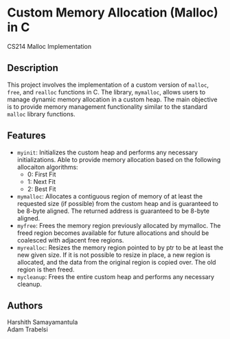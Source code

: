 # Custom Memory Allocation (Malloc) in C
CS214 Malloc Implementation

## Description
This project involves the implementation of a custom version of `malloc`, `free`, and `realloc` functions in C. The library, `mymalloc`, allows users to manage dynamic memory allocation in a custom heap. The main objective is to provide memory management functionality similar to the standard `malloc` library functions.

## Features
- `myinit`: Initializes the custom heap and performs any necessary initializations. Able to provide memory allocation based on the following allocaiton algorithms:
    - 0: First Fit
    - 1: Next Fit
    - 2: Best Fit
- `mymalloc`: Allocates a contiguous region of memory of at least the requested size (if possible) from the custom heap and is guaranteed to be 8-byte aligned.  The returned address is guaranteed to be 8-byte aligned.
- `myfree`: Frees the memory region previously allocated by mymalloc. The freed region becomes available for future allocations and should be coalesced with adjacent free regions.
- `myrealloc`: Resizes the memory region pointed to by ptr to be at least the new given size. If it is not possible to resize in place, a new region is allocated, and the data from the original region is copied over. The old region is then freed.
- `mycleanup`: Frees the entire custom heap and performs any necessary cleanup.

## Authors
Harshith Samayamantula  
Adam Trabelsi
